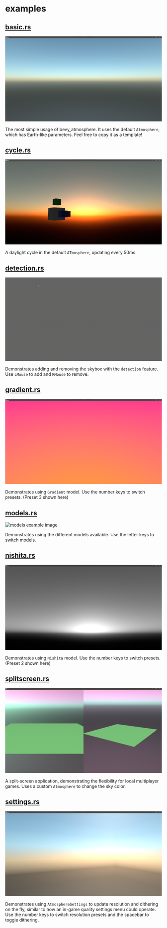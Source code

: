 # examples

## [basic.rs](basic.rs)

![basic example image](images/basic-example.png)

The most simple usage of bevy_atmosphere. It uses the default `Atmosphere`, which has Earth-like parameters. Feel free to copy it as a template!

## [cycle.rs](cycle.rs)

![cycle example image](images/cycle-example.png)

A daylight cycle in the default `ATmosphere`, updating every 50ms.

## [detection.rs](detection.rs)

![detection example image](images/detection-example.gif)

Demonstrates adding and removing the skybox with the `detection` feature. Use `LMouse` to add and `RMouse` to remove.

## [gradient.rs](gradient.rs)

![gradient example image](images/gradient-example.png)

Demonstrates using `Gradient` model. Use the number keys to switch presets. (Preset 3 shown here)

## [models.rs](models.rs)

![models example image](images/models-example.gif)

Demonstrates using the different models available. Use the letter keys to switch models.

## [nishita.rs](nishita.rs)

![nishita example image](images/nishita-example.png)

Demonstrates using `Nishita` model. Use the number keys to switch presets. (Preset 2 shown here)

## [splitscreen.rs](splitscreen.rs)

![splitscreen example image](images/splitscreen-example.png)

A split-screen application, demonstrating the flexibility for local multiplayer games. Uses a custom `Atmosphere` to change the sky color.

## [settings.rs](settings.rs)

![settings example image](images/settings-example.png)

Demonstrates using `AtmosphereSettings` to update resolution and dithering on the fly, similar to how an in-game quality settings menu could operate. Use the number keys to switch resolution presets and the spacebar to toggle dithering.
